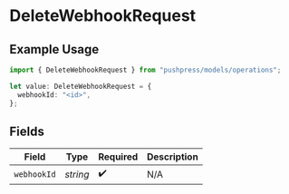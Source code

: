# DeleteWebhookRequest

## Example Usage

```typescript
import { DeleteWebhookRequest } from "pushpress/models/operations";

let value: DeleteWebhookRequest = {
  webhookId: "<id>",
};
```

## Fields

| Field              | Type               | Required           | Description        |
| ------------------ | ------------------ | ------------------ | ------------------ |
| `webhookId`        | *string*           | :heavy_check_mark: | N/A                |
